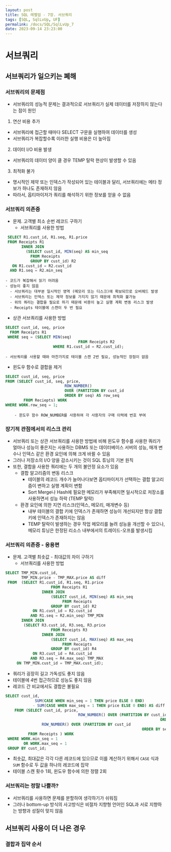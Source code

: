 ```yaml
---
layout: post
title: SQL 레벨업 - 7장. 서브쿼리
tags: [SQL, SqlLvUp, UF]
permalink: /docs/SQL/SqlLvUp_7
date: 2023-09-14 23:23:00
---
```

# 서브쿼리
## 서브쿼리가 일으키는 폐해
### 서브쿼리의 문제점
- 서브쿼리의 성능적 문제는 결과적으로 서브쿼리가 실제 데이터를 저장하지 않는다는 점이 원인
1. 연산 비용 추가
  -  서브쿼리에 접근할 때마다 SELECT 구문을 실행하여 데이터를 생성
  -  서브쿼리가 복잡할수록 이러한 실행 비용은 더 높아짐
2. 데이터 I/O 비용 발생
  - 서브쿼리의 데이터 양이 클 경우 TEMP 탈락 현상이 발생할 수 있음
3. 최적화 불가
  - 명시적인 제약 또는 인덱스가 작성되어 있는 테이블과 달리, 서브쿼리에는 메타 정보가 하나도 존재하지 않음
  - 따라서, 옵티마이저가 쿼리를 해석하기 위한 정보를 얻을 수 없음
### 서브쿼리 의존증
- 문제. 고객별 최소 순번 레코드 구하기
  - 서브쿼리를 사용한 방법
 ```sql
  SELECT R1.cust_id, R1.seq, R1.price
  FROM Receipts R1
        INNER JOIN
          (SELECT cust_id, MIN(seq) AS min_seq
            FROM Receipts
            GROUP BY cust_id) R2
    ON R1.cust_id = R2.cust_id
   AND R1.seq = R2.min_seq
```
    - 코드가 복잡해서 읽기 어려움
    - 성능이 좋지 않음
      - 서브쿼리는 대부분 일시적인 영역 (메모리 또는 디스크)에 확보되므로 오버헤드 발생
      - 서브쿼리는 인덱스 또는 제약 정보를 가지지 않기 때문에 최적화 불가능
      - 위의 쿼리는 결합을 필요로 하기 때문에 비용이 높고 실행 계획 변동 리스크 발생
      - Receipts 테이블에 스캔이 두 번 필요

  - 상관 서브쿼리를 사용한 방법
```sql
SELECT cust_id, seq, price
  FROM Receipts R1
 WHERE seq = (SELECT MIN(seq)
 								FROM Receipts R2
         			 WHERE R1.cust_id = R2.cust_id);
```
	- 서브쿼리를 사용할 때와 마찬가지로 테이블 스캔 2번 필요, 성능적인 장점이 없음

  - 윈도우 함수로 결합을 제거
  ```sql
SELECT cust_id, seq, price
  FROM (SELECT cust_id, seq, price,
  							ROW_NUMBER()
         					OVER (PARTITION BY cust_id
                            ORDER BY seq) AS row_seq
          FROM Reciepts) WORK
  WHERE WORK.row_seq = 1;
```
		- 윈도우 함수 ROW_NUMBER를 사용하여 각 사용자의 구매 이력에 번호 부여
### 장기적 관점에서의 리스크 관리
- 서브쿼리 또는 상관 서브쿼리를 사용한 방법에 비해 윈도우 함수를 사용한 쿼리가 얼마나 성능이 좋은지는 사용하는 DBMS 또는 데이터베이스 서버의 성능, 매개 변수나 인덱스 같은 환경 요인에 의해 크게 바뀔 수 있음
- 그러나 저장소의 I/O 양을 감소시키는 것이 SQL 튜닝의 기본 원칙
- 또한, 결합을 사용한 쿼리에는 두 개의 불안정 요소가 있음
  - 결합 알고리즘의 변동 리스크
    - 테이블의 레코드 개수가 늘어나다보면 옵티마이저가 선택하는 결합 알고리즘이 변하고 실행 계획이 변함
    - Sort Merge나 Hash에 필요한 메모리가 부족해지면 일시적으로 저장소를 사용하면서 성능 하락 (TEMP 탈락)
  - 환경 요인에 의한 지연 리스크(인덱스, 메모리, 매개변수 등)
    - 내부 테이블의 결합 키에 인덱스가 존재하면 성능이 개선되지만 항상 결합 키에 인덱스가 존재하지는 않음
    - TEMP 탈락이 발생하는 경우 작업 메모리를 늘려 성능을 개선할 수 있으나, 메모리 튜닝은 한정된 리소스 내부에서의 트레이드-오프를 발생시킴
### 서브쿼리 의존증 - 응용편
- 문제. 고객별 최솟값 - 최대값의 차이 구하기
  - 서브쿼리를 사용한 방법
```sql
SELECT TMP_MIN.cust_id,
       TMP_MIN.price - TMP_MAX.price AS diff
 FROM  (SELECT R1.cust_id, R1.seq, R1.price
 					FROM Receipts R1
                INNER JOIN
                	(SELECT cust_id, MIN(seq) AS min_seq
                 		 FROM Receipts
                    GROUP BY cust_id) R2
            ON R1.cust_id = R2.cust_id
           AND R1.seq = R2.min_seq) TMP_MIN
       INNER JOIN
       	(SELECT R3.cust_id, R3.seq, R3.price
 					FROM Receipts R3
                INNER JOIN
                	(SELECT cust_id, MAX(seq) AS max_seq
                 		 FROM Receipts
                    GROUP BY cust_id) R4
            ON R3.cust_id = R4.cust_id
           AND R3.seq = R4.max_seq) TMP_MAX
     ON TMP_MIN.cust_id = TMP_MAX.cust_id);
```
  - 쿼리가 굉장히 길고 가독성도 좋지 않음
  - 테이블에 4번 접근하므로 성능도 좋지 않음
- 레코드 간 비교에서도 결합은 불필요
```sql
SELECT cust_id,
			 SUM(CASE WHEN min_seq = 1 THEN price ELSE 0 END)
    		- SUM(CASE WHEN max_seq = 1 THEN price ELSE 0 END) AS diff
	FROM (SELECT cust_id, price, 
 								ROW_NUMBER() OVER (PARTITION BY cust_id
         															ORDER BY seq) AS min_seq,
                ROW_NUMBER() OVER (PARTITION BY cust_id
                											ORDER BY seq DESC) AS max_seq
          FROM Receipts ) WORK
 WHERE WORK.min_seq = 1
 		OR WORK.max_seq = 1
 GROUP BY cust_id;
```
  - 최솟값, 최대값은 각각 다른 레코드에 있으므로 이를 계산하기 위해서 `CASE` 식과 `SUM` 함수로 두 값을 하나의 레코드에 집약
  - 테이블 스캔 횟수 1회, 윈도우 함수에 의한 정렬 2회

### 서브쿼리는 정말 나쁠까?
- 서브쿼리를 사용하면 문제를 분할하여 생각하기가 쉬워짐
- 그러나 bottom-up 방식의 사고방식은 비절차 지향형 언어인 SQL과 서로 지향하는 방향과 성질이 맞지 않음
## 서브쿼리 사용이 더 나은 경우
### 결합과 집약 순서
